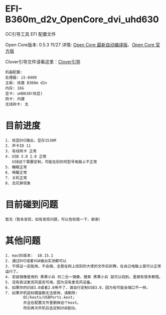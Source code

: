 # EFI-B360m_d2v_OpenCore_dvi_uhd630
OC引导工具 EFI 配置文件

Open Core版本:  0.5.3 11/27 详情: [Open Core 最新自动编译版](https://github.com/williambj1/OpenCore-Factory)、[Open Core 官方版](https://github.com/acidanthera/OpenCorePkg/releases)

Clover引导文件请看这里：[Clover引导](https://github.com/Matchas-xiaobin/EFI-B360m_d2v_dvi_uhd630)

```
机器配置:
处理器: i5-8400
主板: 技嘉 B360m d2v
内存: 16G
显卡: uHD630(核显)
网卡: 内建
无线网卡: 无
```

# 目前进度
```
1. 核显DVI输出，显存1536M
2. 声卡ID 11
3. 有线网卡 正常
4. USB 3.0 2.0 正常
   USB这个需要定制，可能在别的同型号电脑上不正常
5. 睡眠正常
6. 唤醒正常
7. 关机正常
8. 无花屏现象
```

# 目前碰到问题
```
暂无（暂未发现，如有发现问题，可以告知我一下，谢谢）
```

# 其他问题   
```
1. macOS版本:  10.15.1
2. 通过DVI或者VGA输出实测都可以
3. 不保证一定能用，不会搞，全是在网上找别的大佬的文件后折腾，在自己电脑上是可以正常运行了。
4. 安装镜像是用的 黑果小兵 的二合一镜像，搜索 黑果小兵 就可以找到，里面有很多教程。
5. 没有尝试麦克风是否可用，因为没有麦克风设备。
6. 如果你的USB3.0或者2.0用不了，请自行定制USB3.0，因为有可能会端口不一样。
7. 如果开机鼠标键盘都无法使用，请删除: 
        OC/kexts/USBPorts.kext;
        并且在配置文件里删掉这个kext。
        然后再次开机后去定制USB驱动。
```
